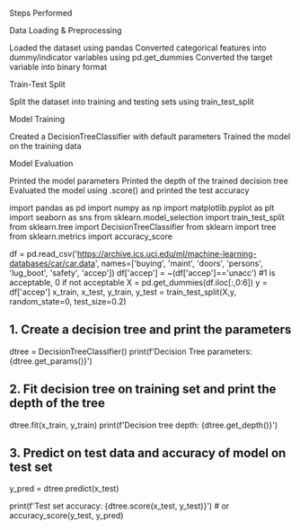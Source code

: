  Steps Performed


Data Loading & Preprocessing

Loaded the dataset using pandas
Converted categorical features into dummy/indicator variables using pd.get_dummies
Converted the target variable into binary format



Train-Test Split

Split the dataset into training and testing sets using train_test_split



Model Training

Created a DecisionTreeClassifier with default parameters
Trained the model on the training data



Model Evaluation

Printed the model parameters
Printed the depth of the trained decision tree
Evaluated the model using .score() and printed the test accuracy

import pandas as pd
import numpy as np
import matplotlib.pyplot as plt
import seaborn as sns
from sklearn.model_selection import train_test_split
from sklearn.tree import DecisionTreeClassifier
from sklearn import tree
from sklearn.metrics import accuracy_score

df = pd.read_csv('https://archive.ics.uci.edu/ml/machine-learning-databases/car/car.data', names=['buying', 'maint', 'doors', 'persons', 'lug_boot', 'safety', 'accep'])
df['accep'] = ~(df['accep']=='unacc') #1 is acceptable, 0 if not acceptable
X = pd.get_dummies(df.iloc[:,0:6])
y = df['accep']
x_train, x_test, y_train, y_test = train_test_split(X,y, random_state=0, test_size=0.2)

## 1. Create a decision tree and print the parameters
dtree = DecisionTreeClassifier()
print(f'Decision Tree parameters: {dtree.get_params()}')

## 2. Fit decision tree on training set and print the depth of the tree
dtree.fit(x_train, y_train)
print(f'Decision tree depth: {dtree.get_depth()}')

## 3. Predict on test data and accuracy of model on test set
y_pred = dtree.predict(x_test)

print(f'Test set accuracy: {dtree.score(x_test, y_test)}') # or accuracy_score(y_test, y_pred)


